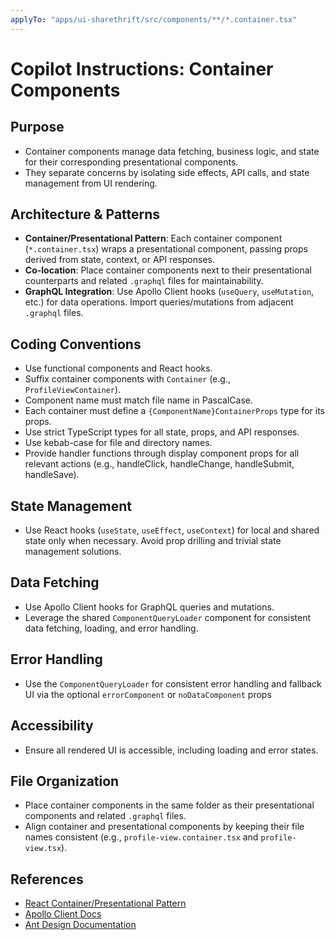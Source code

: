 ```yaml
---
applyTo: "apps/ui-sharethrift/src/components/**/*.container.tsx"
---
```

# Copilot Instructions: Container Components

## Purpose

- Container components manage data fetching, business logic, and state for their corresponding presentational components.
- They separate concerns by isolating side effects, API calls, and state management from UI rendering.

## Architecture & Patterns

- **Container/Presentational Pattern**: Each container component (`*.container.tsx`) wraps a presentational component, passing props derived from state, context, or API responses.
- **Co-location**: Place container components next to their presentational counterparts and related `.graphql` files for maintainability.
- **GraphQL Integration**: Use Apollo Client hooks (`useQuery`, `useMutation`, etc.) for data operations. Import queries/mutations from adjacent `.graphql` files.

## Coding Conventions

- Use functional components and React hooks.
- Suffix container components with `Container` (e.g., `ProfileViewContainer`).
- Component name must match file name in PascalCase.
- Each container must define a `{ComponentName}ContainerProps` type for its props.
- Use strict TypeScript types for all state, props, and API responses.
- Use kebab-case for file and directory names.
- Provide handler functions through display component props for all relevant actions (e.g., handleClick, handleChange, handleSubmit, handleSave).

## State Management

- Use React hooks (`useState`, `useEffect`, `useContext`) for local and shared state only when necessary. Avoid prop drilling and trivial state management solutions.

## Data Fetching

- Use Apollo Client hooks for GraphQL queries and mutations.
- Leverage the shared `ComponentQueryLoader` component for consistent data fetching, loading, and error handling.

## Error Handling

- Use the `ComponentQueryLoader` for consistent error handling and fallback UI via the optional `errorComponent` or `noDataComponent` props

## Accessibility

- Ensure all rendered UI is accessible, including loading and error states.


## File Organization

- Place container components in the same folder as their presentational components and related `.graphql` files.
- Align container and presentational components by keeping their file names consistent (e.g., `profile-view.container.tsx` and `profile-view.tsx`).

## References

- [React Container/Presentational Pattern](https://www.patterns.dev/react/presentational-container-pattern/)
- [Apollo Client Docs](https://www.apollographql.com/docs/react/)
- [Ant Design Documentation](https://ant.design/docs/react/introduce)